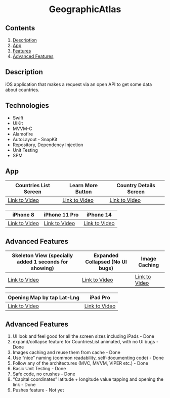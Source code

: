 <h1 align="center">GeographicAtlas</h1> 

## Contents

1. [Description](#description)
2. [App](#app)
3. [Features](#features)
4. [Advanced Features](#installation)

## Description

iOS application that makes a request via an open API to get some data about countries.

## Technologies

* Swift
* UIKit
* MVVM-C
* Alamofire
* AutoLayout - SnapKit
* Repository, Dependency Injection
* Unit Testing
* SPM

## App

<table>
    <thead>
        <tr>
            <th>Countries List Screen</th>
            <th>Learn More Button</th>
            <th>Country Details Screen</th>
        </tr>
</thead>
<tbody>
<tr>
<td>
<a href="https://player.vimeo.com/video/827676630?h=baf870793a&badge=0&autopause=0&player_id=0&app_id=58479">Link to Video</a>
</td>
<td>
<a href="https://player.vimeo.com/video/827683356?h=d7e9673007&amp;badge=0&amp;autopause=0&amp;player_id=0&amp;app_id=58479">Link to Video</a>

</td>
<td>
<a href="https://player.vimeo.com/video/827684877?h=25b5a483d3&amp;badge=0&amp;autopause=0&amp;player_id=0&amp;app_id=58479">Link to Video</a>
</td>
</tr>
</tbody>
</table>

<table>
    <thead>
        <tr>
            <th>iPhone 8</th>
            <th>iPhone 11 Pro</th>
<th>iPhone 14</th>
</tr>
</thead>
<tbody>
<tr>
<td>
<a href="https://player.vimeo.com/video/827686430?h=223c741e2d&amp;badge=0&amp;autopause=0&amp;player_id=0&amp;app_id=58479">Link to Video</a>
</td>
<td>
<a href="https://player.vimeo.com/video/827689751?h=5a6c804ca5&amp;badge=0&amp;autopause=0&amp;player_id=0&amp;app_id=58479">Link to Video</a>
</td>
<td>
<a href="https://player.vimeo.com/video/827691610?h=eb26555d7c">Link to Video</a>
</td>
</tr>
</tbody>
</table>


## Advanced Features

<table>
    <thead>
        <tr>
            <th>Skeleton View (specially added 1 seconds for showing)</th>
            <th>Expanded Collapsed (No UI bugs)</th>
            <th>Image Caching</th>
        </tr>
    </thead>
<tbody>
<tr>
<td>
<a href="https://player.vimeo.com/video/827692599?h=4e496ee8e5">Link to Video</a>
</td>
<td>
<a href="https://youtube.com/shorts/ThtzuTBJ4_g">Link to Video</a>
</td>
<td>
<a href="https://youtube.com/shorts/n0lmp5kz5NQ">Link to Video</a>

</td>
</tr>
</tbody>
</table>

<table>
    <thead>
        <tr>
            <th>Opening Map by tap Lat-Lng</th>
            <th>iPad Pro</th>
        </tr>
    </thead>
<tbody>
<tr>
<td>
<a href="https://youtube.com/shorts/ktBeWz9r2Lk">Link to Video</a>

</td>
<td>
<a href="https://youtube.com/shorts/rduzPptxSkE">Link to Video</a>
</td>
</tr>
</tbody>
</table>

## Advanced Features

1. UI look and feel good for all the screen sizes including iPads - Done
2. expand/collapse feature for CountriesList animated, with no UI bugs - Done
3. Images caching and reuse them from cache - Done
4. Use “nice” naming (common readability, self-documenting code) - Done
5. Follow any of the architectures (MVC, MVVM, VIPER etc.) - Done 
6. Basic Unit Testing - Done
7. Safe code, no crushes - Done
8. “Capital coordinates” latitude + longitude value tapping and opening the link - Done
9. Pushes feature - Not yet

